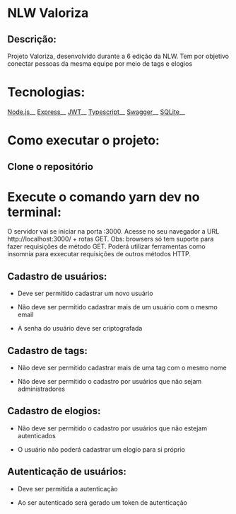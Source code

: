 # NLW Valoriza 

## Descrição:
Projeto Valoriza, desenvolvido durante a 6 edição da NLW.
Tem por objetivo conectar pessoas da mesma equipe por meio de tags e elogios

# Tecnologias:
[Node.js](https://nodejs.org/en/)__
[Express](https://expressjs.com/pt-br/)__
[JWT](https://jwt.io/)__
[Typescript](https://www.typescriptlang.org/)__
[Swagger](https://swagger.io/)__
[SQLite](https://www.sqlite.org/index.html)__

# Como executar o projeto:

## Clone o repositório

# Execute o comando yarn dev no terminal:

O servidor vai se iniciar na porta :3000. Acesse no seu navegador a URL http://localhost:3000/ + rotas GET. Obs: browsers só tem suporte para fazer requisições de método GET. Poderá utilizar ferramentas como insomnia para exxecutar requisições de outros métodos HTTP.


## Cadastro de usuários:
- Deve ser permitido cadastrar um novo usuário

- Não deve ser permitido cadastrar mais de um usuário com o mesmo email

- A senha do usuário deve ser criptografada

## Cadastro de tags:
- Não deve ser permitido cadastrar mais de uma tag com o mesmo nome

- Não deve ser permitido o cadastro por usuários que não sejam administradores

## Cadastro de elogios:
- Não deve ser permitido o cadastro por usuários que não estejam autenticados

- O usuário não poderá cadastrar um elogio para si próprio

## Autenticação de usuários:

- Deve ser permitida a autenticação

- Ao ser autenticado será gerado um token de autenticação